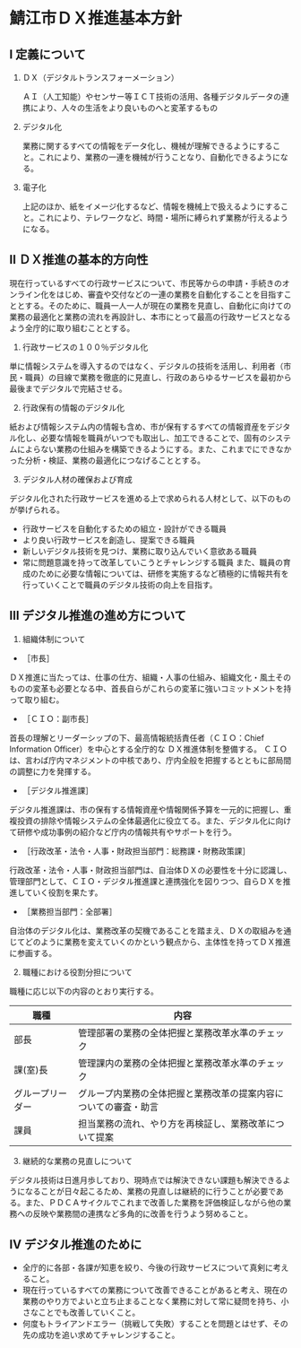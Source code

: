 # 鯖江市ＤＸ推進基本方針

## Ⅰ 定義について

1. ＤＸ（デジタルトランスフォーメーション）

    ＡＩ（人工知能）やセンサー等ＩＣＴ技術の活用、各種デジタルデータの連携により、人々の生活をより良いものへと変革するもの

2. デジタル化

    業務に関するすべての情報をデータ化し、機械が理解できるようにすること。これにより、業務の一連を機械が行うことなり、自動化できるようになる。

3. 電子化

    上記のほか、紙をイメージ化するなど、情報を機械上で扱えるようにすること。これにより、テレワークなど、時間・場所に縛られず業務が行えるようになる。

## Ⅱ ＤＸ推進の基本的方向性

現在行っているすべての行政サービスについて、市民等からの申請・手続きのオンライン化をはじめ、審査や交付などの一連の業務を自動化することを目指すこととする。そのために、職員一人一人が現在の業務を見直し、自動化に向けての業務の最適化と業務の流れを再設計し、本市にとって最高の行政サービスとなるよう全庁的に取り組むこととする。

1. 行政サービスの１００％デジタル化

単に情報システムを導入するのではなく、デジタルの技術を活用し、利用者（市民・職員）の目線で業務を徹底的に見直し、行政のあらゆるサービスを最初から最後までデジタルで完結させる。

2. 行政保有の情報のデジタル化

紙および情報システム内の情報も含め、市が保有するすべての情報資産をデジタル化し、必要な情報を職員がいつでも取出し、加工できることで、固有のシステムによらない業務の仕組みを構築できるようにする。また、これまでにできなかった分析・検証、業務の最適化につなげることとする。

3. デジタル人材の確保および育成

デジタル化された行政サービスを進める上で求められる人材として、以下のものが挙げられる。
- 行政サービスを自動化するための組立・設計ができる職員
- より良い行政サービスを創造し、提案できる職員
- 新しいデジタル技術を見つけ、業務に取り込んでいく意欲ある職員
- 常に問題意識を持って改革していこうとチャレンジする職員
また、職員の育成のために必要な情報については、研修を実施するなど積極的に情報共有を行っていくことで職員のデジタル技術の向上を目指す。

## Ⅲ デジタル推進の進め方について

1. 組織体制について

- ［市長］

ＤＸ推進に当たっては、仕事の仕方、組織・人事の仕組み、組織文化・風土そのものの変革も必要となる中、首長自らがこれらの変革に強いコミットメントを持って取り組む。

- ［ＣＩＯ：副市長］

首長の理解とリーダーシップの下、最高情報統括責任者（ＣＩＯ：Chief Information Officer）を中心とする全庁的な ＤＸ推進体制を整備する。
ＣＩＯ は、言わば庁内マネジメントの中核であり、庁内全般を把握するとともに部局間の調整に力を発揮する。

- ［デジタル推進課］

デジタル推進課は、市の保有する情報資産や情報関係予算を一元的に把握し、重複投資の排除や情報システムの全体最適化に役立てる。また、デジタル化に向けて研修や成功事例の紹介など庁内の情報共有やサポートを行う。

- ［行政改革・法令・人事・財政担当部門：総務課・財務政策課］

行政改革・法令・人事・財政担当部門は、自治体ＤＸの必要性を十分に認識し、管理部門として、ＣＩＯ・デジタル推進課と連携強化を図りつつ、自らＤＸを推進していく役割を果たす。

- ［業務担当部門：全部署］

自治体のデジタル化は、業務改革の契機であることを踏まえ、ＤＸの取組みを通じてどのように業務を変えていくのかという観点から、主体性を持ってＤＸ推進に参画する。

2. 職種における役割分担について

職種に応じ以下の内容のとおり実行する。

|職種|内容|
| -- | -- |
|部長|管理部署の業務の全体把握と業務改革水準のチェック|
|課(室)長|管理課内の業務の全体把握と業務改革水準のチェック|
|グループリーダー|グループ内業務の全体把握と業務改革の提案内容についての審査・助言|
|課員|担当業務の流れ、やり方を再検証し、業務改革について提案|

3. 継続的な業務の見直しについて

デジタル技術は日進月歩しており、現時点では解決できない課題も解決できるようになることが日々起こるため、業務の見直しは継続的に行うことが必要である。また、ＰＤＣＡサイクルでこれまで改善した業務を評価検証しながら他の業務への反映や業務間の連携など多角的に改善を行うよう努めること。

## Ⅳ デジタル推進のために

- 全庁的に各部・各課が知恵を絞り、今後の行政サービスについて真剣に考えること。
- 現在行っているすべての業務について改善できることがあると考え、現在の業務のやり方でよいと立ち止まることなく業務に対して常に疑問を持ち、小さなことでも改善していくこと。
- 何度もトライアンドエラー（挑戦して失敗）することを問題とはせず、その先の成功を追い求めてチャレンジすること。
